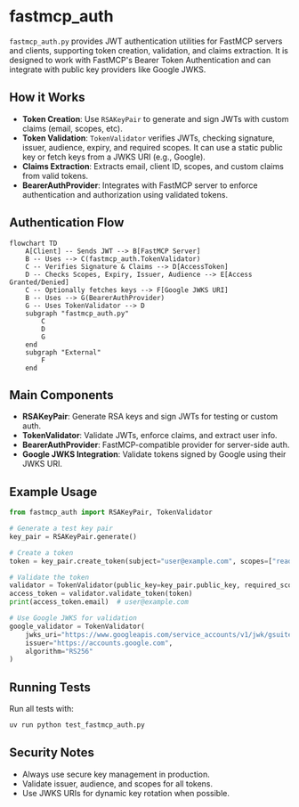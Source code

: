 # fastmcp_auth

`fastmcp_auth.py` provides JWT authentication utilities for FastMCP servers and clients, supporting token creation, validation, and claims extraction. It is designed to work with FastMCP's Bearer Token Authentication and can integrate with public key providers like Google JWKS.

## How it Works

- **Token Creation**: Use `RSAKeyPair` to generate and sign JWTs with custom claims (email, scopes, etc).
- **Token Validation**: `TokenValidator` verifies JWTs, checking signature, issuer, audience, expiry, and required scopes. It can use a static public key or fetch keys from a JWKS URI (e.g., Google).
- **Claims Extraction**: Extracts email, client ID, scopes, and custom claims from valid tokens.
- **BearerAuthProvider**: Integrates with FastMCP server to enforce authentication and authorization using validated tokens.

## Authentication Flow

```mermaid
flowchart TD
    A[Client] -- Sends JWT --> B[FastMCP Server]
    B -- Uses --> C(fastmcp_auth.TokenValidator)
    C -- Verifies Signature & Claims --> D[AccessToken]
    D -- Checks Scopes, Expiry, Issuer, Audience --> E[Access Granted/Denied]
    C -- Optionally fetches keys --> F[Google JWKS URI]
    B -- Uses --> G(BearerAuthProvider)
    G -- Uses TokenValidator --> D
    subgraph "fastmcp_auth.py"
        C
        D
        G
    end
    subgraph "External"
        F
    end
```

## Main Components

- **RSAKeyPair**: Generate RSA keys and sign JWTs for testing or custom auth.
- **TokenValidator**: Validate JWTs, enforce claims, and extract user info.
- **BearerAuthProvider**: FastMCP-compatible provider for server-side auth.
- **Google JWKS Integration**: Validate tokens signed by Google using their JWKS URI.

## Example Usage

```python
from fastmcp_auth import RSAKeyPair, TokenValidator

# Generate a test key pair
key_pair = RSAKeyPair.generate()

# Create a token
token = key_pair.create_token(subject="user@example.com", scopes=["read", "write"])

# Validate the token
validator = TokenValidator(public_key=key_pair.public_key, required_scopes=["read"])
access_token = validator.validate_token(token)
print(access_token.email)  # user@example.com

# Use Google JWKS for validation
google_validator = TokenValidator(
    jwks_uri="https://www.googleapis.com/service_accounts/v1/jwk/gsuitecse-tokenissuer-drive@system.gserviceaccount.com",
    issuer="https://accounts.google.com",
    algorithm="RS256"
)
```

## Running Tests

Run all tests with:

```sh
uv run python test_fastmcp_auth.py
```

## Security Notes
- Always use secure key management in production.
- Validate issuer, audience, and scopes for all tokens.
- Use JWKS URIs for dynamic key rotation when possible. 